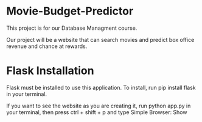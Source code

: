 # Movie-Budget-Predictor
This project is for our Database Managment course.

Our project will be a website that can search movies and predict box office revenue and chance at rewards.

# Flask Installation
Flask must be installed to use this application. To install, run pip install flask in your terminal.

If you want to see the website as you are creating it, run python app.py in your terminal, then press ctrl + shift + p and type Simple Browser: Show